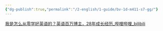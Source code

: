 ```yaml
---
{"dg-publish":true,"permalink":"/2-english/1-guide/bv-1d-m411-s7-gg/"}
---
```


[我是怎么从零学好英语的？英语百万博主，28年成长经历\_哔哩哔哩\_bilibili](https://www.bilibili.com/video/BV1dM411S7GG/?spm_id_from=333.1007.tianma.1-1-1.click&vd_source=0e8d5a2d613f40b7bb080c0607a88b1e)